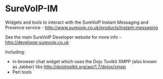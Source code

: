 SureVoIP-IM
===========

Widgets and tools to interact with the SureVoIP Instant Messaging and Presence service - http://www.surevoip.co.uk/products/instant-messaging

See the main SureVoIP Developer website for more info - http://developer.surevoip.co.uk

Including:

* in-browser chat widget which uses the Dojo Toolkit XMPP (also known as Jabber) libs http://dojotoolkit.org/api/1.7/dojox/xmpp
* Perl tools
  
